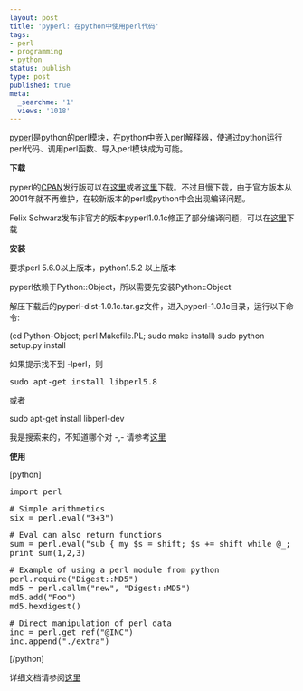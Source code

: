 ```yaml
---
layout: post
title: 'pyperl: 在python中使用perl代码'
tags:
- perl
- programming
- python
status: publish
type: post
published: true
meta:
  _searchme: '1'
  views: '1018'
---
```

<a href="http://wiki.python.org/moin/PyPerl" target="_blank">pyperl</a>是python的perl模块，在python中嵌入perl解释器，使通过python运行perl代码、调用perl函数、导入perl模块成为可能。

<strong>下载</strong>

pyperl的<a href="http://www.cpan.org/misc/cpan-faq.html#What_is_CPAN" target="_blank">CPAN</a>发行版可以在<a href="ftp://ftp.activestate.com/Zope-Perl/" target="_blank">这里</a>或者<a href="http://linux.softpedia.com/get/Programming/Widgets/Perl-Modules/Python-Object-34436.shtml" target="_blank">这里</a>下载。不过且慢下载，由于官方版本从2001年就不再维护，在较新版本的perl或python中会出现编译问题。

Felix Schwarz发布非官方的版本pyperl1.0.1c修正了部分编译问题，可以在<a href="http://www.felix-schwarz.name/files/opensource/pyperl/" target="_blank">这里</a>下载

<strong>安装</strong>

要求perl 5.6.0以上版本，python1.5.2 以上版本

pyperl依赖于Python::Object，所以需要先安装Python::Object

解压下载后的pyperl-dist-1.0.1c.tar.gz文件，进入pyperl-1.0.1c目录，运行以下命令:

(cd Python-Object; perl Makefile.PL; sudo make install)
sudo python setup.py install

如果提示找不到 -lperl，则
<pre>sudo apt-get install libperl5.8</pre>
或者

sudo apt-get install libperl-dev

我是搜索来的，不知道哪个对 -,- 请参考<a href="http://lists.debian.org/debian-user/2004/02/msg00511.html" target="_blank">这里</a>

<strong>使用</strong>

[python]
<pre>import perl</pre>
<pre># Simple arithmetics
six = perl.eval("3+3")</pre>
<pre># Eval can also return functions
sum = perl.eval("sub { my $s = shift; $s += shift while @_; $s }")
print sum(1,2,3)</pre>
<pre># Example of using a perl module from python
perl.require("Digest::MD5")
md5 = perl.callm("new", "Digest::MD5")
md5.add("Foo")
md5.hexdigest()</pre>
<pre># Direct manipulation of perl data
inc = perl.get_ref("@INC")
inc.append("./extra")</pre>
[/python]

详细文档请参阅<a href="http://aspn.activestate.com/ASPN/CodeDoc/pyperl/perlmodule.html" target="_blank">这里</a>
